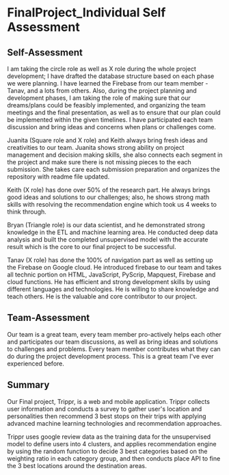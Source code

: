# FinalProject_Individual Self Assessment

## Self-Assessment
I am taking the circle role as well as X role during the whole project development; I have drafted the database structure based on each phase we were planning. I have learned the Firebase from our team member - Tanav, and a lots from others. Also, during the project planning and development phases, I am taking the role of making sure that our dreams/plans could be feasibly implemented, and organizing the team meetings and the final presentation, as well as to ensure that our plan could be implemented within the given timelines. I have participated each team discussion and bring ideas and concerns when plans or challenges come.

Juanita (Square role and X role) and Keith always bring fresh ideas and creativities to our team. Juanita shows strong ability on project management and decision making skills, she also connects each segment in the project and make sure there is not missing pieces to the each submission. She takes care each submission preparation and organizes the repository with readme file updated.  

Keith (X role) has done over 50% of the research part. He always brings good ideas and solutions to our challenges; also, he shows strong math skills with resolving the recommendation engine which took us 4 weeks to think through.

Bryan (Triangle role) is our data scientist, and he demonstrated strong knowledge in the ETL and machine learning area. He conducted deep data analysis and built the completed unsupervised model with the accurate result which is the core to our final project to be successful.

Tanav (X role) has done the 100% of navigation part as well as setting up the Firebase on Google cloud. He introduced firebase to our team and takes all technic portion on HTML, JavaScript, PyScrip, Mapquest, Firebase and cloud functions. He has efficient and strong development skills by using different languages and technologies.  He is willing to share knowledge and teach others. He is the valuable and core contributor to our project.

## Team-Assessment

Our team is a great team, every team member pro-actively helps each other and participates our team discussions, as well as bring ideas and solutions to challenges and problems. Every team member contributes what they can do during the project development process. This is a great team I've ever experienced before.

## Summary

Our Final project, Trippr, is a web and mobile application. Trippr collects user information and conducts a survey to gather user's location and personalities then recommend 3 best stops on their trips with applying advanced machine learning technologies and recommendation approaches.

Trippr uses google review data as the training data for the unsupervised model to define users into 4 clusters, and applies recommendation engine by using the random function to decide 3 best categories based on the weighting ratio in each category group, and then conducts place API to fine the 3 best locations around the destination areas.
